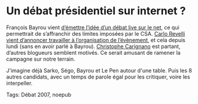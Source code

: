 # Un débat présidentiel sur internet ?

François Bayrou vient [d’émettre l’idée d’un débat live sur le net](http://www.memoire-vive.org/archives/001381.php), ce qui permettrait de s’affranchir des limites imposées par le CSA. [Carlo Revelli vient d’annoncer travailler à l’organisation de l’évènement](http://www.agoravox.fr/article.php3?id_article=21843), et cela depuis lundi (sans en avoir parlé à Bayrou). [Christophe Carignano](http://carignano.blog.20minutes.fr/archive/2007/04/03/françois-bayrou-propose-un-débat-sur-internet.html) est partant, d’autres blogueurs semblent motivés. Ce serait amusant de ramener la campagne sur notre terrain.

J'imagine déjà Sarko, Ségo, Bayrou et Le Pen autour d'une table. Puis les 8 autres candidats, avec un temps de parole égal pour les critiquer, voire les interpeller.

Tags: Débat 2007, noepub